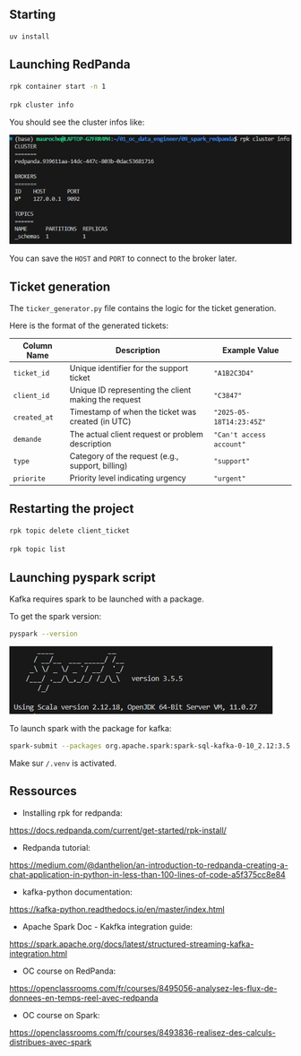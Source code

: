 ## Starting

```bash
uv install
```

## Launching RedPanda

```bash
rpk container start -n 1

rpk cluster info
```

You should see the cluster infos like:

![img](/img/clust-info.png)

You can save the `HOST` and `PORT` to connect to the broker later.

## Ticket generation

The `ticker_generator.py` file contains the logic for the ticket generation.

Here is the format of the generated tickets:

| Column Name   | Description                                        | Example Value          |
|---------------|----------------------------------------------------|------------------------|
| `ticket_id`   | Unique identifier for the support ticket           | `"A1B2C3D4"`           |
| `client_id`   | Unique ID representing the client making the request | `"C3847"`              |
| `created_at`  | Timestamp of when the ticket was created (in UTC) | `"2025-05-18T14:23:45Z"` |
| `demande`     | The actual client request or problem description   | `"Can't access account"` |
| `type`        | Category of the request (e.g., support, billing)   | `"support"`            |
| `priorite`    | Priority level indicating urgency                  | `"urgent"`             |

## Restarting the project

```bash
rpk topic delete client_ticket

rpk topic list
```

## Launching pyspark script

Kafka requires spark to be launched with a package.

To get the spark version:
```bash
pyspark --version
```
![img](/img/spark-version.png)

To launch spark with the package for kafka:

```bash
spark-submit --packages org.apache.spark:spark-sql-kafka-0-10_2.12:3.5.5 <python-file-path>
```

Make sur `/.venv` is activated.

## Ressources

- Installing rpk for redpanda:

https://docs.redpanda.com/current/get-started/rpk-install/

- Redpanda tutorial:

https://medium.com/@danthelion/an-introduction-to-redpanda-creating-a-chat-application-in-python-in-less-than-100-lines-of-code-a5f375cc8e84

- kafka-python documentation:

https://kafka-python.readthedocs.io/en/master/index.html

- Apache Spark Doc - Kakfka integration guide:

https://spark.apache.org/docs/latest/structured-streaming-kafka-integration.html

- OC course on RedPanda:

https://openclassrooms.com/fr/courses/8495056-analysez-les-flux-de-donnees-en-temps-reel-avec-redpanda

- OC course on Spark:

https://openclassrooms.com/fr/courses/8493836-realisez-des-calculs-distribues-avec-spark